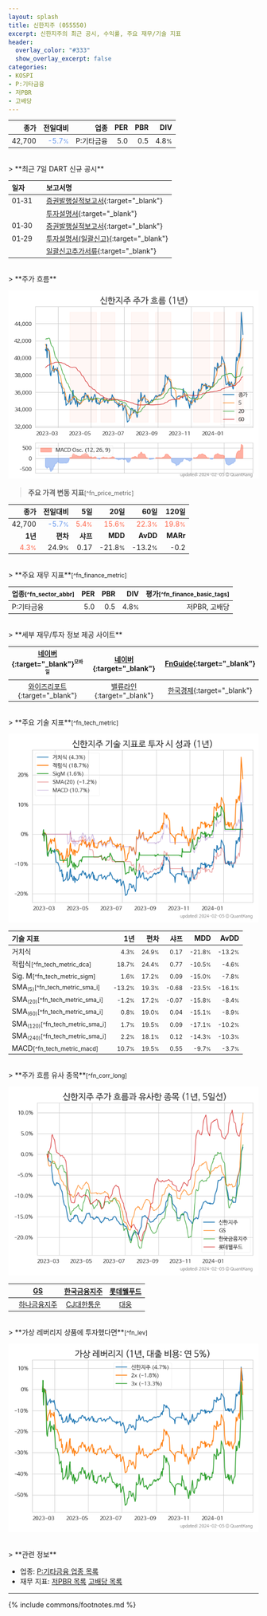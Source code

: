 ```yaml
---
layout: splash
title: 신한지주 (055550)
excerpt: 신한지주의 최근 공시, 수익률, 주요 재무/기술 지표
header:
  overlay_color: "#333"
  show_overlay_excerpt: false
categories:
- KOSPI
- P:기타금융
- 저PBR
- 고배당
---
```


| **종가** | **전일대비** | **업종** | **PER** | **PBR** | **DIV** |
| -------: | -----------: | -------: | ------: | ------: | ------: |
| 42,700 | <span style="color: cornflowerblue">-5.7<small>%</small></span> | P:기타금융 | 5.0 | 0.5 | 4.8<small>%</small> |

<!-- more -->

<br>
> **최근 7일 DART 신규 공시**<a id="dart"></a>

| **일자** |      | **보고서명** |
| :------- | :--- | :----------- |
| 01&#x2011;31 | | [증권발행실적보고서](https://dart.fss.or.kr/dsaf001/main.do?rcpNo=20240131000228){:target="_blank"} |
|  | | [투자설명서](https://dart.fss.or.kr/dsaf001/main.do?rcpNo=20240131000004){:target="_blank"} |
| 01&#x2011;30 | | [증권발행실적보고서](https://dart.fss.or.kr/dsaf001/main.do?rcpNo=20240130000225){:target="_blank"} |
| 01&#x2011;29 | | [투자설명서(일괄신고)](https://dart.fss.or.kr/dsaf001/main.do?rcpNo=20240129000408){:target="_blank"} |
|  | | [일괄신고추가서류](https://dart.fss.or.kr/dsaf001/main.do?rcpNo=20240129000394){:target="_blank"} |

<br>
> **주가 흐름**<a id="price"></a>

![055550](/stock/images/055550.png)

> **주요 가격 변동 지표**<small>[^fn_price_metric]</small>

| **종가** | **전일대비** | **5일** | **20일** | **60일** | **120일** |
| -------: | -----------: | ------: | -------: | -------: | --------: |
| 42,700 | <span style="color: cornflowerblue">-5.7<small>%</small></span> | <span style="color: tomato">5.4<small>%</small></span> | <span style="color: tomato">15.6<small>%</small></span> | <span style="color: tomato">22.3<small>%</small></span> | <span style="color: tomato">19.8<small>%</small></span> |
| **1년** | **편차** | **샤프** | **MDD** | **AvDD** | **MARr** |
| <span style="color: tomato">4.3<small>%</small></span> | 24.9<small>%</small> | 0.17 | -21.8<small>%</small> | -13.2<small>%</small> | -0.2 |

<br>
> **주요 재무 지표**<small>[^fn_finance_metric]</small>

| **업종**<small>[^fn_sector_abbr]</small> | **PER** | **PBR** | **DIV** | **평가**<small>[^fn_finance_basic_tags]</small> |
| :--------------------------------------- | ------: | ------: | ------: | ----------------------------------------------: |
| P:기타금융 | 5.0 | 0.5 | 4.8<small>%</small> | 저PBR, 고배당 |

<br>
> **세부 재무/투자 정보 제공 사이트**

| [네이버](https://m.stock.naver.com/domestic/stock/055550/finance/summary){:target="_blank"}<sup><small>모바일</small></sup> | [네이버](https://finance.naver.com/item/coinfo.naver?code=055550){:target="_blank"} | [FnGuide](https://comp.fnguide.com/SVO2/ASP/SVD_Invest.asp?gicode=A055550&MenuYn=Y){:target="_blank"} |
| :---: | :---: | :---: |
| [와이즈리포트](https://comp.wisereport.co.kr/company/c1040001.aspx?cmp_cd=055550){:target="_blank"} | [밸류라인](https://www.valueline.co.kr/finance/summary/055550){:target="_blank"} | [한국경제](https://markets.hankyung.com/stock/055550/financial-summary){:target="_blank"} |

<br>
> **주요 기술 지표**<small>[^fn_tech_metric]</small>


![055550](/stock/images/055550_tech.png)

| **기술 지표** | **1년** | **편차** | **샤프** | **MDD** | **AvDD** |
| :------------ | ------: | -----------: | -------: | ------: | -------: |
| 거치식 | <small>4.3<small>%</small></small> | <small>24.9<small>%</small></small> | <small>0.17</small> | <small>-21.8<small>%</small></small> | <small>-13.2<small>%</small></small> |
| 적립식<small>[^fn_tech_metric_dca]</small> | <small>18.7<small>%</small></small> | <small>24.4<small>%</small></small> | <small>0.77</small> | <small>-10.5<small>%</small></small> | <small>-4.6<small>%</small></small> |
| Sig. M<small>[^fn_tech_metric_sigm]</small> | <small>1.6<small>%</small></small> | <small>17.2<small>%</small></small> | <small>0.09</small> | <small>-15.0<small>%</small></small> | <small>-7.8<small>%</small></small> |
| SMA<small><sub>(5)</sub></small><small>[^fn_tech_metric_sma_i]</small> | <small>-13.2<small>%</small></small> | <small>19.3<small>%</small></small> | <small>-0.68</small> | <small>-23.5<small>%</small></small> | <small>-16.1<small>%</small></small> |
| SMA<small><sub>(20)</sub></small><small>[^fn_tech_metric_sma_i]</small> | <small>-1.2<small>%</small></small> | <small>17.2<small>%</small></small> | <small>-0.07</small> | <small>-15.8<small>%</small></small> | <small>-8.4<small>%</small></small> |
| SMA<small><sub>(60)</sub></small><small>[^fn_tech_metric_sma_i]</small> | <small>0.8<small>%</small></small> | <small>19.0<small>%</small></small> | <small>0.04</small> | <small>-15.1<small>%</small></small> | <small>-8.9<small>%</small></small> |
| SMA<small><sub>(120)</sub></small><small>[^fn_tech_metric_sma_i]</small> | <small>1.7<small>%</small></small> | <small>19.5<small>%</small></small> | <small>0.09</small> | <small>-17.1<small>%</small></small> | <small>-10.2<small>%</small></small> |
| SMA<small><sub>(240)</sub></small><small>[^fn_tech_metric_sma_i]</small> | <small>2.2<small>%</small></small> | <small>18.1<small>%</small></small> | <small>0.12</small> | <small>-14.3<small>%</small></small> | <small>-10.3<small>%</small></small> |
| MACD<small>[^fn_tech_metric_macd]</small> | <small>10.7<small>%</small></small> | <small>19.5<small>%</small></small> | <small>0.55</small> | <small>-9.7<small>%</small></small> | <small>-3.7<small>%</small></small> |

<br>
> **주가 흐름 유사 종목**<a id="corr"></a><small>[^fn_corr_long]</small>

![055550](/stock/images/055550_corr.png)

|       | [GS](/078930/) | [한국금융지주](/071050/) | [롯데웰푸드](/280360/) |
| :---: | :------------------------------------: | :------------------------------------: | :------------------------------------: |
|       | [하나금융지주](/086790/) | [CJ대한통운](/000120/) | [대웅](/003090/) |

<br>
> **가상 레버리지 상품에 투자했다면**<a id="2x"></a><small>[^fn_lev]</small>

![055550](/stock/images/055550_2x.png)

<br>
> **관련 정보**

- 업종: [P:기타금융 업종 목록](/stats/sector/kospi_업종_기타금융_종목/)
- 재무 지표: [저PBR 목록](/fn/fn_low_pbr/) [고배당 목록](/fn/fn_high_div/)

---
{% include commons/footnotes.md %}